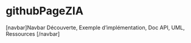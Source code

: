 # githubPageZIA

[navbar]Navbar
Découverte,
Exemple d’implémentation, 
Doc API, 
UML, 
Ressources
[/navbar]
